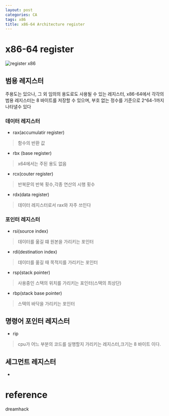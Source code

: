 ```yaml
---
layout: post
categories: CA
tags: x86
title: x86-64 Architecture register
---
```

# x86-64 register
![register x86](https://flint.cs.yale.edu/cs421/papers/x86-asm/x86-registers.png)
## 범용 레지스터
주용도는 있으나, 그 외 임의의 용도로도 사용될 수 있는 레지스터,
x86-64에서 각각의 범용 레지스터는 8 바이트를 저장할 수 있으며, 부호 없는 정수를 기준으로 2^64-1까지 나타낼수 있다
### 데이터 레지스터

- rax(accumulatir register)
> 함수의 반환 값
- rbx (base register)
> x64에서는 주된 용도 없음
- rcx(couter register)
> 반복문의 반복 횟수,각종 연산의 시행 횟수
- rdx(data register)
> 데이터 레지스터로서 rax와 자주 쓰인다

### 포인터 레지스터

- rsi(source index)
> 데이터를 옮길 떄 원본을 가리키는 포인터
- rdi(destination index)
> 데이터를 옮길 때 목적지를 가리키는 포인터
- rsp(stack pointer)
> 사용중인 스택의 위치를 가리키는 포인터(스택의 최상단)
- rbp(stack base pointer)
> 스택의 바닥을 가리키는 포인터

## 명령어 포인터 레지스터
- rip
> cpu가 어느 부분의 코드를 실행할지 가리키는 레지스터,크기는 8 바이트 이다.

## 세그먼트 레지스터
- 




# reference 
dreamhack

